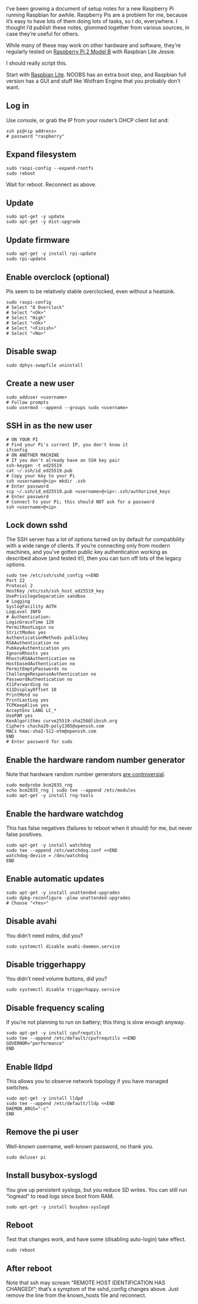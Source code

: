<!--# set var="title" value="Raspbian setup notes" -->
<!--# set var="date" value="2016-03-13" -->

<!--# include file="include/top.html" -->

I’ve been growing a document of setup notes for a new Raspberry Pi running Raspbian for awhile. Raspberry Pis are a problem for me, because it’s easy to have lots of them doing lots of tasks, so I do, everywhere. I thought I’d publish these notes, glommed together from various sources, in case they’re useful for others.

While many of these may work on other hardware and software, they’re regularly tested on [Raspberry Pi 2 Model B](https://www.raspberrypi.org/products/raspberry-pi-2-model-b/) with Raspbian Lite Jessie.

I should really script this.

Start with [Raspbian Lite](https://www.raspberrypi.org/downloads/raspbian/). NOOBS has an extra boot step, and Raspbian full version has a GUI and stuff like Wolfram Engine that you probably don’t want.

## Log in

Use console, or grab the IP from your router’s DHCP client list and:

    ssh pi@<ip address>
    # password "raspberry"

## Expand filesystem

    sudo raspi-config --expand-rootfs
    sudo reboot

Wait for reboot. Reconnect as above.

## Update

    sudo apt-get -y update
    sudo apt-get -y dist-upgrade

## Update firmware

    sudo apt-get -y install rpi-update
    sudo rpi-update

## Enable overclock (optional)

Pis seem to be relatively stable overclocked, even without a heatsink.

    sudo raspi-config
    # Select "8 Overclock"
    # Select "<Ok>"
    # Select "High"
    # Select "<Ok>"
    # Select "<Finish>"
    # Select "<No>"

## Disable swap

    sudo dphys-swapfile uninstall

## Create a new user

    sudo adduser <username>
    # Follow prompts
    sudo usermod --append --groups sudo <username>

## SSH in as the new user

    # ON YOUR PI
    # Find your Pi's current IP, you don't know it
    ifconfig
    # ON ANOTHER MACHINE
    # If you don't already have an SSH key pair
    ssh-keygen -t ed25519
    cat ~/.ssh/id_ed25519.pub
    # Copy your key to your Pi
    ssh <username>@<ip> mkdir .ssh
    # Enter password
    scp ~/.ssh/id_ed25519.pub <username>@<ip>:.ssh/authorized_keys
    # Enter password
    # Connect to your Pi; this should NOT ask for a password
    ssh <username>@<ip>

## Lock down sshd

The SSH server has a lot of options turned on by default for compatibility with a wide range of clients. If you’re connecting only from modern machines, and you’ve gotten public key authentication working as described above (and tested it!), then you can turn off lots of the legacy options.

    sudo tee /etc/ssh/sshd_config <<END
    Port 22
    Protocol 2
    HostKey /etc/ssh/ssh_host_ed25519_key
    UsePrivilegeSeparation sandbox
    # Logging
    SyslogFacility AUTH
    LogLevel INFO
    # Authentication:
    LoginGraceTime 120
    PermitRootLogin no
    StrictModes yes
    AuthenticationMethods publickey
    RSAAuthentication no
    PubkeyAuthentication yes
    IgnoreRhosts yes
    RhostsRSAAuthentication no
    HostbasedAuthentication no
    PermitEmptyPasswords no
    ChallengeResponseAuthentication no
    PasswordAuthentication no
    X11Forwarding no
    X11DisplayOffset 10
    PrintMotd no
    PrintLastLog yes
    TCPKeepAlive yes
    AcceptEnv LANG LC_*
    UsePAM yes
    KexAlgorithms curve25519-sha256@libssh.org
    Ciphers chacha20-poly1305@openssh.com
    MACs hmac-sha2-512-etm@openssh.com
    END
    # Enter password for sudo

## Enable the hardware random number generator

Note that hardware random number generators [are controversial](https://en.wikipedia.org/wiki/RdRand#Reception).

    sudo modprobe bcm2835_rng
    echo bcm2835_rng | sudo tee --append /etc/modules
    sudo apt-get -y install rng-tools

## Enable the hardware watchdog

This has false negatives (failures to reboot when it should) for me, but never false positives.

    sudo apt-get -y install watchdog
    sudo tee --append /etc/watchdog.conf <<END
    watchdog-device = /dev/watchdog
    END

## Enable automatic updates

    sudo apt-get -y install unattended-upgrades
    sudo dpkg-reconfigure -plow unattended-upgrades
    # Choose "<Yes>"

## Disable avahi

You didn’t need mdns, did you?

    sudo systemctl disable avahi-daemon.service

## Disable triggerhappy

You didn’t need volume buttons, did you?

    sudo systemctl disable triggerhappy.service

## Disable frequency scaling

If you’re not planning to run on battery; this thing is slow enough anyway.

    sudo apt-get -y install cpufrequtils
    sudo tee --append /etc/default/cpufrequtils <<END
    GOVERNOR="performance"
    END

## Enable lldpd

This allows you to observe network topology if you have managed switches.

    sudo apt-get -y install lldpd
    sudo tee --append /etc/default/lldp <<END
    DAEMON_ARGS="-c"
    END

## Remove the pi user

Well-known username, well-known password, no thank you.

    sudo deluser pi

## Install busybox-syslogd

You give up persistent syslogs, but you reduce SD writes. You can still run “logread” to read logs since boot from RAM.

    sudo apt-get -y install busybox-syslogd

## Reboot

Test that changes work, and have some (disabling auto-login) take effect.

    sudo reboot

## After reboot

Note that ssh may scream “REMOTE HOST IDENTIFICATION HAS CHANGED!”; that’s a symptom of the sshd\_config changes above. Just remove the line from the known\_hosts file and reconnect.

<!--# include file="include/bottom.html" -->
